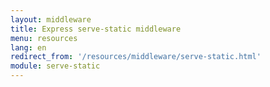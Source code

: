 ```yaml
---
layout: middleware
title: Express serve-static middleware
menu: resources
lang: en
redirect_from: '/resources/middleware/serve-static.html'
module: serve-static
---
```

